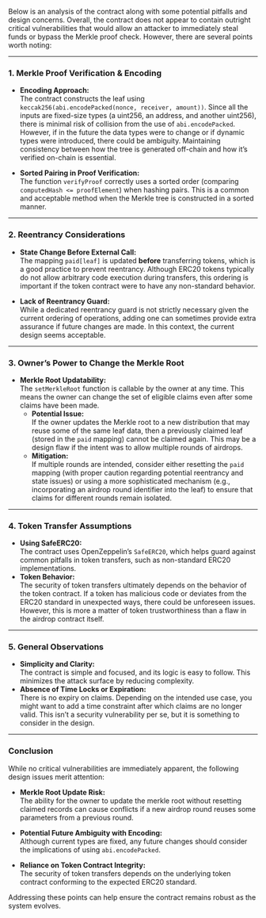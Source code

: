 Below is an analysis of the contract along with some potential pitfalls and design concerns. Overall, the contract does not appear to contain outright critical vulnerabilities that would allow an attacker to immediately steal funds or bypass the Merkle proof check. However, there are several points worth noting:

---

### 1. Merkle Proof Verification & Encoding

- **Encoding Approach:**  
  The contract constructs the leaf using `keccak256(abi.encodePacked(nonce, receiver, amount))`. Since all the inputs are fixed-size types (a uint256, an address, and another uint256), there is minimal risk of collision from the use of `abi.encodePacked`. However, if in the future the data types were to change or if dynamic types were introduced, there could be ambiguity. Maintaining consistency between how the tree is generated off-chain and how it’s verified on-chain is essential.

- **Sorted Pairing in Proof Verification:**  
  The function `verifyProof` correctly uses a sorted order (comparing `computedHash <= proofElement`) when hashing pairs. This is a common and acceptable method when the Merkle tree is constructed in a sorted manner.

---

### 2. Reentrancy Considerations

- **State Change Before External Call:**  
  The mapping `paid[leaf]` is updated **before** transferring tokens, which is a good practice to prevent reentrancy. Although ERC20 tokens typically do not allow arbitrary code execution during transfers, this ordering is important if the token contract were to have any non-standard behavior.

- **Lack of Reentrancy Guard:**  
  While a dedicated reentrancy guard is not strictly necessary given the current ordering of operations, adding one can sometimes provide extra assurance if future changes are made. In this context, the current design seems acceptable.

---

### 3. Owner’s Power to Change the Merkle Root

- **Merkle Root Updatability:**  
  The `setMerkleRoot` function is callable by the owner at any time. This means the owner can change the set of eligible claims even after some claims have been made.  
  - **Potential Issue:**  
    If the owner updates the Merkle root to a new distribution that may reuse some of the same leaf data, then a previously claimed leaf (stored in the `paid` mapping) cannot be claimed again. This may be a design flaw if the intent was to allow multiple rounds of airdrops.  
  - **Mitigation:**  
    If multiple rounds are intended, consider either resetting the `paid` mapping (with proper caution regarding potential reentrancy and state issues) or using a more sophisticated mechanism (e.g., incorporating an airdrop round identifier into the leaf) to ensure that claims for different rounds remain isolated.

---

### 4. Token Transfer Assumptions

- **Using SafeERC20:**  
  The contract uses OpenZeppelin’s `SafeERC20`, which helps guard against common pitfalls in token transfers, such as non-standard ERC20 implementations.  
- **Token Behavior:**  
  The security of token transfers ultimately depends on the behavior of the token contract. If a token has malicious code or deviates from the ERC20 standard in unexpected ways, there could be unforeseen issues. However, this is more a matter of token trustworthiness than a flaw in the airdrop contract itself.

---

### 5. General Observations

- **Simplicity and Clarity:**  
  The contract is simple and focused, and its logic is easy to follow. This minimizes the attack surface by reducing complexity.
- **Absence of Time Locks or Expiration:**  
  There is no expiry on claims. Depending on the intended use case, you might want to add a time constraint after which claims are no longer valid. This isn’t a security vulnerability per se, but it is something to consider in the design.

---

### Conclusion

While no critical vulnerabilities are immediately apparent, the following design issues merit attention:

- **Merkle Root Update Risk:**  
  The ability for the owner to update the merkle root without resetting claimed records can cause conflicts if a new airdrop round reuses some parameters from a previous round.
  
- **Potential Future Ambiguity with Encoding:**  
  Although current types are fixed, any future changes should consider the implications of using `abi.encodePacked`.

- **Reliance on Token Contract Integrity:**  
  The security of token transfers depends on the underlying token contract conforming to the expected ERC20 standard.

Addressing these points can help ensure the contract remains robust as the system evolves.

